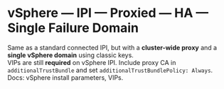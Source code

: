 # vSphere — IPI — Proxied — HA — Single Failure Domain

Same as a standard connected IPI, but with a **cluster-wide proxy** and a **single vSphere domain** using classic keys.  
VIPs are still **required** on vSphere IPI. Include proxy CA in `additionalTrustBundle` and set `additionalTrustBundlePolicy: Always`.  
Docs: vSphere install parameters, VIPs.
